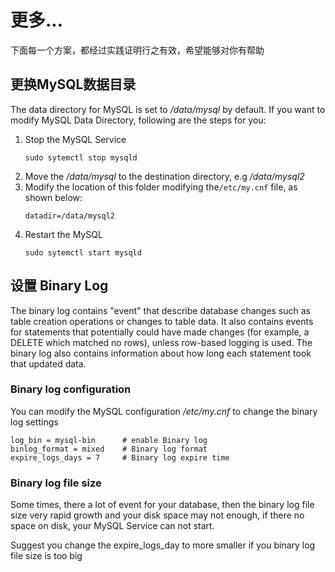 # 更多...

下面每一个方案，都经过实践证明行之有效，希望能够对你有帮助

## 更换MySQL数据目录

The data directory for MySQL is set to */data/mysql* by default. If you want to modify MySQL Data Directory, following are the steps for you:

1. Stop the MySQL Service
   ```shell
   sudo sytemctl stop mysqld
   ```
2. Move the */data/mysql* to the destination directory, e.g */data/mysql2* 
3. Modify the location of this folder modifying the`/etc/my.cnf` file, as shown below:
   ```shell
   datadir=/data/mysql2
   ```
4. Restart the MySQL
   ```shell
   sudo sytemctl start mysqld
   ```


## 设置 Binary Log

The binary log contains "event" that describe database changes such as table creation operations or changes to table data. It also contains events for statements that potentially could have made changes (for example, a DELETE which matched no rows), unless row-based logging is used. The binary log also contains information about how long each statement took that updated data. 

### Binary log configuration

You can modify the MySQL configuration _/etc/my.cnf_ to change the binary log settings<br />

```
log_bin = mysql-bin      # enable Binary log
binlog_format = mixed    # Binary log format
expire_logs_days = 7     # Binary log expire time
```

### Binary log file size
Some times, there a lot of event for your database, then the binary log file size very rapid growth and your disk space may not enough, if there no space on disk, your MySQL Service can not start.

Suggest you change the expire_logs_day to more smaller if you binary log file size is too big
